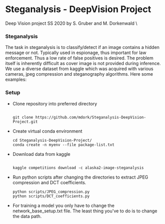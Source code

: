 # Steganalysis - DeepVision Project
Deep Vision project SS 2020 by S. Gruber and M. Dorkenwald \

### Steganalysis 
The task in steganalysis is to classify/detect if an image contains a hidden message or not. Typically used in espionage, thus important for law enforcement. Thus a low rate of false positives is desired. The problem itself is inherently difficult as cover image is not provided during inference. We use a diverse dataset from kaggle which was acquired with various cameras, jpeg compression and steganography algorithms. Here some examples:


### Setup



- Clone repository into preferred directory



    ```

    git clone https://github.com/mdork/Steganalysis-DeepVision-Project.git

    ```



- Create virtual conda environment



    ```
    cd Steganalysis-DeepVision-Project/
    conda create -n myenv --file package-list.txt
    ```



- Download data from kaggle 



    ```

    kaggle competitions download -c alaska2-image-steganalysis 

    ```

- Run python scripts after changing the directories to extract JPEG compression and DCT coefficients. 

    ```
    python scripts/JPEG_compression.py
    python scripts/DCT_coefficients.py
    
    ```
- For training a model you only have to change the network_base_setup.txt file. The least thing you've to do is to change the data path.
